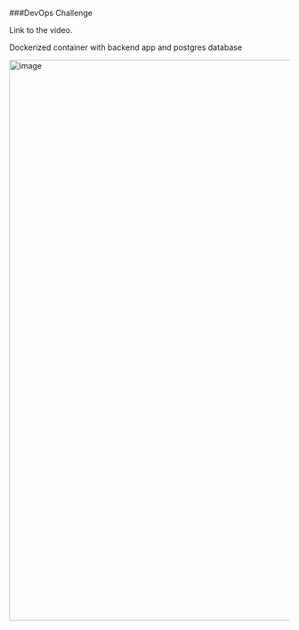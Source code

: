 ###DevOps Challenge

Link to the video.



Dockerized container with backend app and postgres database

<img width="1903" height="1007" alt="image" src="https://github.com/user-attachments/assets/37593175-4dc9-43ac-8e6a-d71c45744abe" />



